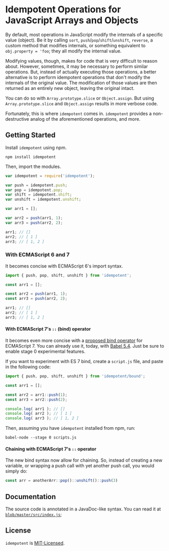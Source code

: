 # Idempotent Operations for JavaScript Arrays and Objects

By default, most operations in JavaScript modify the internals of a specific value (object). Be it by calling `sort`, `push`/`pop`/`shift`/`unshift`, `reverse`, a custom method that modifies internals, or something equivalent to `obj.property = 'foo`; they all modify the internal value.

Modifying values, though, makes for code that is very difficult to reason about. However, sometimes, it may be necessary to perform similar operations. But, instead of actually executing those operations, a better alternative is to perform idempotent operations that don't modify the internals of the original value. The modification of those values are then returned as an entirely new object, leaving the original intact.

You can do so with `Array.prototype.slice` or `Object.assign`. But using `Array.prototype.slice` and `Object.assign` results in more verbose code.

Fortunately, this is where `idempotent` comes in. `idempotent` provides a non-destructive analog of the aforementioned operations, and more.

## Getting Started

Install `idempotent` using npm.

```shell
npm install idempotent
```

Then, import the modules.

```javascript
var idempotent = require('idempotent');

var push = idempotent.push;
var pop = idempotent.pop;
var shift = idempotent.shift;
var unshift = idempotent.unshift;

var arr1 = [];

var arr2 = push(arr1, 1);
var arr3 = push(arr2, 2);

arr1; // []
arr2; // [ 1 ]
arr3; // [ 1, 2 ]
```

### With ECMAScript 6 and 7

It becomes concise with ECMAScript 6's import syntax.

```javascript
import { push, pop, shift, unshift } from 'idempotent';

const arr1 = [];

const arr2 = push(arr1, 1);
const arr3 = push(arr2, 2);

arr1; // []
arr2; // [ 1 ]
arr3; // [ 1, 2 ]
```

#### With ECMAScript 7's `::` (bind) operator

It becomes even more concise with a [proposed bind operator](https://github.com/zenparsing/es-function-bind) for ECMAScript 7. You can already use it, today, with [Babel 5.4](http://babeljs.io/blog/2015/05/14/function-bind/). Just be sure to enable stage 0 experimental features.

If you want to experiment with ES 7 bind, create a `script.js` file, and paste in the following code:

```javascript
import { push, pop, shift, unshift } from 'idempotent/bound';

const arr1 = [];

const arr2 = arr1::push(1);
const arr3 = arr2::push(2);

console.log( arr1 ); // []
console.log( arr2 ); // [ 1 ]
console.log( arr3 ); // [ 1, 2 ]
```

Then, assuming you have `idempotent` installed from npm, run:

```
babel-node --stage 0 scripts.js
```

#### Chaining with ECMAScript 7's `::` operator

The new bind syntax now allow for chaining. So, instead of creating a new variable, or wrapping a push call with yet another push call, you would simply do:

```javascript
const arr = anotherArr::pop()::unshift()::push(3)
```

## Documentation

The source code is annotated in a JavaDoc-like syntax. You can read it at [`blob/master/src/index.js`](https://github.com/shovon/idempotent.js/blob/master/src/index.js);

## License

`idempotent` is [MIT-Licensed](https://github.com/shovon/idempotent.js/blob/master/LICENSE).